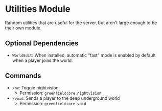 # Utilities Module

Random utilities that are useful for the server, but aren't large enough to be their own module.

## Optional Dependencies
- `WorldEdit`: When installed, automatic "fast" mode is enabled by default when a player joins the world.

## Commands
- `/nv`: Toggle nightvision.
  - Permission: `greenfieldcore.nightvision`
- `/void`: Sends a player to the deep underground world
    - Permission: `greenfieldcore.void`
